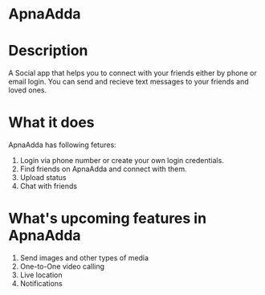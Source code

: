 # ApnaAdda
# Description
A Social app that helps you to connect with your friends either by phone or email login. You can send and recieve text messages to your friends and loved ones.
# What it does
ApnaAdda has following fetures:
  1. Login via phone number or create your own login credentials.
  2. Find friends on ApnaAdda and connect with them.
  3. Upload status
  4. Chat with friends
# What's upcoming features in ApnaAdda
  1. Send images and other types of media
  2. One-to-One video calling
  3. Live location
  4. Notifications
